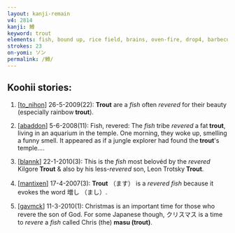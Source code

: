```yaml
---
layout: kanji-remain
v4: 2814
kanji: 鱒
keyword: trout
elements: fish, bound up, rice field, brains, oven-fire, drop4, barbecue, revered, chieftain, Molotov cocktail, animal horns, horns, whiskey bottle, glue
strokes: 23
on-yomi: ソン
permalink: /鱒/
---
```


## Koohii stories: 

1) [<a href="http://kanji.koohii.com/profile/to_nihon">to_nihon</a>] 26-5-2009(22): <strong>Trout</strong> are a <em>fish</em> often <em>revered</em> for their beauty (especially rainbow<strong> trout</strong>).

2) [<a href="http://kanji.koohii.com/profile/abaddon">abaddon</a>] 5-6-2008(11): Fish, revered: The <em>fish</em> tribe <em>revered</em> a fat<strong> trout</strong>, living in an aquarium in the temple. One morning, they woke up, smelling a funny smell. It appeared as if a jungle explorer had found the<strong> trout</strong>&#039;s temple....

3) [<a href="http://kanji.koohii.com/profile/blannk">blannk</a>] 22-1-2010(3): This is the <em>fish</em> most belovéd by the <em>revered</em> Kilgore<strong> Trout</strong> &amp; also by his less-<em>revered</em> son, Leon Trotsky<strong> Trout</strong>.

4) [<a href="http://kanji.koohii.com/profile/mantixen">mantixen</a>] 17-4-2007(3): <strong>Trout</strong> （ます） is a <em>revered fish</em> because it evokes the word 増し （まし）.

5) [<a href="http://kanji.koohii.com/profile/gavmck">gavmck</a>] 11-3-2010(1): Christmas is an important time for those who revere the son of God. For some Japanese though, クリスマス is a time to <em>revere</em> a <em>fish</em> called Chris (the) <strong>masu (trout)</strong>.

